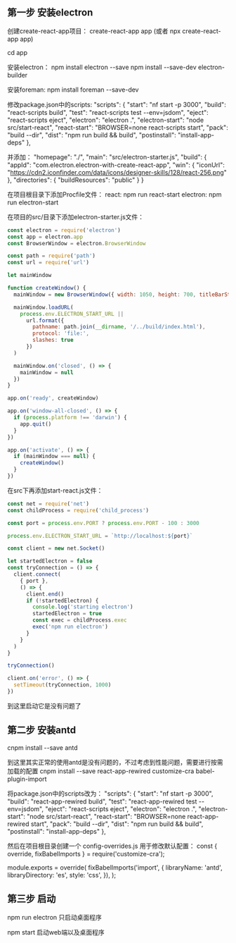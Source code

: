 ## 第一步 安装electron
创建create-react-app项目：
create-react-app app
(或者 npx create-react-app app)

cd app

安装electron：
npm install electron --save
npm install --save-dev electron-builder

安装foreman:
npm install foreman --save-dev

修改package.json中的scripts:
  "scripts": {
    "start": "nf start -p 3000",
    "build": "react-scripts build",
    "test": "react-scripts test --env=jsdom",
    "eject": "react-scripts eject",
    "electron": "electron .",
    "electron-start": "node src/start-react",
    "react-start": "BROWSER=none react-scripts start",
    "pack": "build --dir",
    "dist": "npm run build && build",
    "postinstall": "install-app-deps"
  },

并添加：
  "homepage": "./",
  "main": "src/electron-starter.js",
  "build": {
    "appId": "com.electron.electron-with-create-react-app",
    "win": {
      "iconUrl": "https://cdn2.iconfinder.com/data/icons/designer-skills/128/react-256.png"
    },
    "directories": {
      "buildResources": "public"
    }
  }

在项目根目录下添加Procfile文件：
react: npm run react-start
electron: npm run electron-start

在项目的src/目录下添加electron-starter.js文件：
```javascript
const electron = require('electron')
const app = electron.app
const BrowserWindow = electron.BrowserWindow

const path = require('path')
const url = require('url')

let mainWindow

function createWindow() {
  mainWindow = new BrowserWindow({ width: 1050, height: 700, titleBarStyle: 'hidden' })

  mainWindow.loadURL(
    process.env.ELECTRON_START_URL ||
      url.format({
        pathname: path.join(__dirname, '/../build/index.html'),
        protocol: 'file:',
        slashes: true
      })
  )

  mainWindow.on('closed', () => {
    mainWindow = null
  })
}

app.on('ready', createWindow)

app.on('window-all-closed', () => {
  if (process.platform !== 'darwin') {
    app.quit()
  }
})

app.on('activate', () => {
  if (mainWindow === null) {
    createWindow()
  }
})
```

在src下再添加start-react.js文件：
```javascript
const net = require('net')
const childProcess = require('child_process')

const port = process.env.PORT ? process.env.PORT - 100 : 3000

process.env.ELECTRON_START_URL = `http://localhost:${port}`

const client = new net.Socket()

let startedElectron = false
const tryConnection = () => {
  client.connect(
    { port },
    () => {
      client.end()
      if (!startedElectron) {
        console.log('starting electron')
        startedElectron = true
        const exec = childProcess.exec
        exec('npm run electron')
      }
    }
  )
}

tryConnection()

client.on('error', () => {
  setTimeout(tryConnection, 1000)
})
```

到这里启动它是没有问题了

## 第二步 安装antd
cnpm install --save antd

到这里其实正常的使用antd是没有问题的，不过考虑到性能问题，需要进行按需加载的配置
cnpm install --save react-app-rewired customize-cra babel-plugin-import

将package.json中的scripts改为：
  "scripts": {
    "start": "nf start -p 3000",
    "build": "react-app-rewired build",
    "test": "react-app-rewired test --env=jsdom",
    "eject": "react-scripts eject",
    "electron": "electron .",
    "electron-start": "node src/start-react",
    "react-start": "BROWSER=none react-app-rewired start",
    "pack": "build --dir",
    "dist": "npm run build && build",
    "postinstall": "install-app-deps"
  },

然后在项目根目录创建一个 config-overrides.js 用于修改默认配置：
const { override, fixBabelImports } = require('customize-cra');

module.exports = override(
  fixBabelImports('import', {
    libraryName: 'antd',
    libraryDirectory: 'es',
    style: 'css',
  }),
);

## 第三步 启动
npm run electron 只启动桌面程序

npm start 启动web端以及桌面程序
